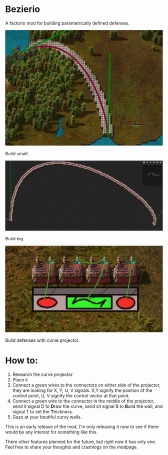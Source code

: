 # Bezierio
A factorio mod for building parametrically defined defenses.


![Build small](./graphics/modpage/small-forest-wall.png)

Build small.


![Build big](./graphics/modpage/big-editor-wall.png)

Build big.


![Build with this](./graphics/modpage/curve-projector.png)

Build defenses with curve projector.

# How to:
1. Research the curve projector
2. Place it
3. Connect a green wires to the connectors on either side of the projector, they are looking for X, Y, U, V signals. X,Y signify the position of the control point, U, V signify the control vector at that point.
4. Connect a green wire to the connector in the middle of the projector, send it signal D to **D**raw the curve, send sit signal B to **B**uild the wall, and signal T to set the **T**hickness.
5. Gaze at your beutiful curvy walls.


This is an early release of the mod, I'm only releasing it now to see if there would be any interest for something like this.

There other features planned for the future, but right now it has only one. Feel free to share your thoughts and crashlogs on the modpage.
